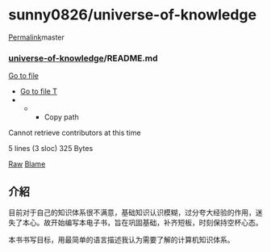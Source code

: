 # sunny0826/universe-of-knowledge

[Permalink](https://github.com/sunny0826/universe-of-knowledge/blob/a065dd75bbe1a75c388662bd4362ddf94bcc2526/README.md)master

###  [universe-of-knowledge]()/**README.md** <a id="blob-path"></a>

 [Go to file](../../find/sunny0826-universe-of-knowledge.md)

*  [Go to file T](../../find/sunny0826-universe-of-knowledge.md)
* * *  Copy path

Cannot retrieve contributors at this time

 5 lines \(3 sloc\) 325 Bytes

[Raw](https://github.com/sunny0826/universe-of-knowledge/raw/master/README.md) [Blame](https://github.com/sunny0826/universe-of-knowledge/blame/master/README.md)   

## 介紹

目前对于自己的知识体系很不满意，基础知识认识模糊，过分夸大经验的作用，迷失了本心。故开始编写本电子书，旨在巩固基础，补齐短板，时刻保持空杯心态。

本书书写目标，用最简单的语言描述我认为需要了解的计算机知识体系。

